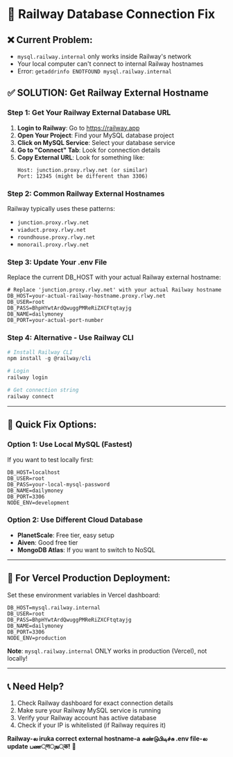 # 🚨 Railway Database Connection Fix

## ❌ Current Problem:
- `mysql.railway.internal` only works inside Railway's network
- Your local computer can't connect to internal Railway hostnames
- Error: `getaddrinfo ENOTFOUND mysql.railway.internal`

## ✅ SOLUTION: Get Railway External Hostname

### Step 1: Get Your Railway External Database URL

1. **Login to Railway**: Go to https://railway.app
2. **Open Your Project**: Find your MySQL database project
3. **Click on MySQL Service**: Select your database service
4. **Go to "Connect" Tab**: Look for connection details
5. **Copy External URL**: Look for something like:
   ```
   Host: junction.proxy.rlwy.net (or similar)
   Port: 12345 (might be different than 3306)
   ```

### Step 2: Common Railway External Hostnames

Railway typically uses these patterns:
- `junction.proxy.rlwy.net`
- `viaduct.proxy.rlwy.net` 
- `roundhouse.proxy.rlwy.net`
- `monorail.proxy.rlwy.net`

### Step 3: Update Your .env File

Replace the current DB_HOST with your actual Railway external hostname:

```env
# Replace 'junction.proxy.rlwy.net' with your actual Railway hostname
DB_HOST=your-actual-railway-hostname.proxy.rlwy.net
DB_USER=root
DB_PASS=BhpHYwtArdQwuggPMReRiZXCFtqtayjg
DB_NAME=dailymoney
DB_PORT=your-actual-port-number
```

### Step 4: Alternative - Use Railway CLI

```powershell
# Install Railway CLI
npm install -g @railway/cli

# Login
railway login

# Get connection string
railway connect
```

---

## 🎯 Quick Fix Options:

### Option 1: Use Local MySQL (Fastest)
If you want to test locally first:

```env
DB_HOST=localhost
DB_USER=root
DB_PASS=your-local-mysql-password
DB_NAME=dailymoney
DB_PORT=3306
NODE_ENV=development
```

### Option 2: Use Different Cloud Database
- **PlanetScale**: Free tier, easy setup
- **Aiven**: Good free tier
- **MongoDB Atlas**: If you want to switch to NoSQL

---

## 🔧 For Vercel Production Deployment:

Set these environment variables in Vercel dashboard:

```env
DB_HOST=mysql.railway.internal
DB_USER=root
DB_PASS=BhpHYwtArdQwuggPMReRiZXCFtqtayjg
DB_NAME=dailymoney
DB_PORT=3306
NODE_ENV=production
```

**Note**: `mysql.railway.internal` ONLY works in production (Vercel), not locally!

---

## 📞 Need Help?

1. Check Railway dashboard for exact connection details
2. Make sure your Railway MySQL service is running
3. Verify your Railway account has active database
4. Check if your IP is whitelisted (if Railway requires it)

**Railway-ல iruka correct external hostname-a கண்டுபிடிச்சு .env file-ல update பண्णுங्क!** 🎯
